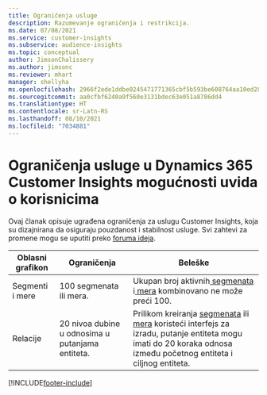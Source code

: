 ```yaml
---
title: Ograničenja usluge
description: Razumevanje ograničenja i restrikcija.
ms.date: 07/08/2021
ms.service: customer-insights
ms.subservice: audience-insights
ms.topic: conceptual
author: JimsonChalissery
ms.author: jimsonc
ms.reviewer: mhart
manager: shellyha
ms.openlocfilehash: 2966f2ede1ddbe0245471771365cbf5b593be608764aa10ed28d962c52bb8067
ms.sourcegitcommit: aa0cfbf6240a9f560e3131bdec63e051a8786dd4
ms.translationtype: HT
ms.contentlocale: sr-Latn-RS
ms.lasthandoff: 08/10/2021
ms.locfileid: "7034881"
---
```

# <a name="service-limits-in-dynamics-365-customer-insights-audience-insights-capability"></a>Ograničenja usluge u Dynamics 365 Customer Insights mogućnosti uvida o korisnicima

Ovaj članak opisuje ugrađena ograničenja za uslugu Customer Insights, koja su dizajnirana da osiguraju pouzdanost i stabilnost usluge. Svi zahtevi za promene mogu se uputiti preko [foruma ideja](https://go.microsoft.com/fwlink/?linkid=2074172). 
 
| Oblasni grafikon  | Ograničenja  | Beleške |
|-------------|---------------------------------------------------------------------|---------------------------------------------------------------------|
| Segmenti i mere | 100 segmenata ili mera. | Ukupan broj aktivnih[ segmenata](segments.md) i[ mera](measures.md) kombinovano ne može preći 100.  |
| Relacije | 20 nivoa dubine u odnosima u putanjama entiteta. | Prilikom kreiranja [segmenata](segments.md) ili [mera](measures.md) koristeći interfejs za izradu, putanje entiteta mogu imati do 20 koraka odnosa između početnog entiteta i ciljnog entiteta.  |


[!INCLUDE[footer-include](../includes/footer-banner.md)]